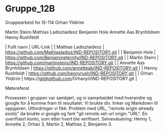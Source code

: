 # Gruppe_12B
Gruppearbeid for IS-114
Orhan Yildirim

Martin Steiro
Mathias Ladiszlaidesz
Benjamin Hole
Annette Aas Brynhildsen
Henny Rushfeldt

| Fullt navn |	URL-Link |
| Mathias Ladiszlaidesz |	https://github.com/Mathiasladisz/IND-REPOSITORY.git |
| Benjamin Hole |	https://github.com/Benjamineternity/IND-REPOSITORY.git |
| Martin Steiro |	https://github.com/martinsteiro/IND-REPOSITORY.git |
| Annette Aas Brynhildsen	| https://github.com/annetteab/IND-REPOSITORY.git |
| Henny Rushfeldt |	https://github.com/hennyrush/IND-REPOSITORY.git |
| Orhan Yildirim |	https://git@github.com/Orhanyil/IND-REPOSITORY.git |

Møtereferat

Prosessen i gruppen var samkjørt, og vi samarbeidet med hverandre og google for å komme fram til resultatet. Vi brukte div. linker og Markdown til oppgaven. Utfordringer vi fikk: Problem med URL, "remote origin already exists" da brukte vi google og fant "git remote set-url origin "URL". En uverifisert konto, som etter hvert ble verifisert. Selvevaluering: Henny 1, Annette 2, Orhan 3, Martin 2, Mathias 2, Benjamin 3.
